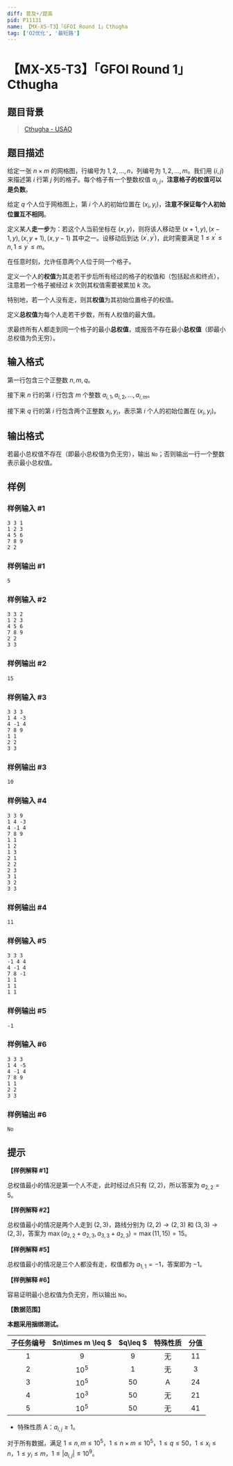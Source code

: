 ```yaml
---
diff: 普及+/提高
pid: P11131
name: 【MX-X5-T3】「GFOI Round 1」Cthugha
tag: ['O2优化', '最短路']
---
```

# 【MX-X5-T3】「GFOI Round 1」Cthugha
## 题目背景

> [Cthugha - USAO](https://music.163.com/#/song?id=1833853372)
## 题目描述

给定一张 $n \times m$ 的网格图，行编号为 $1,2,\dots ,n$，列编号为 $1,2,\dots ,m$。我们用 $(i, j)$ 来描述第 $i$ 行第 $j$ 列的格子。每个格子有一个整数权值 $a_{i,j}$，**注意格子的权值可以是负数**。

给定 $q$ 个人位于网格图上，第 $i$ 个人的初始位置在 $(x_i, y_i)$，**注意不保证每个人初始位置互不相同**。

定义某人**走一步**为：若这个人当前坐标在 $(x,y)$，则将该人移动至 $(x+1,y),(x-1,y),(x,y+1),(x,y-1)$ 其中之一。设移动后到达 $(x^{\prime},y^{\prime})$，此时需要满足 $1\leq x^{\prime}\leq n,1\leq y^{\prime}\leq m$。

在任意时刻，允许任意两个人位于同一个格子。

定义一个人的**权值**为其走若干步后所有经过的格子的权值和（包括起点和终点），注意若一个格子被经过 $k$ 次则其权值需要被累加 $k$ 次。

特别地，若一个人没有走，则其**权值**为其初始位置格子的权值。

定义**总权值**为每个人走若干步数，所有人权值的最大值。

求最终所有人都走到同一个格子的最小**总权值**，或报告不存在最小**总权值**（即最小总权值为负无穷）。
## 输入格式

第一行包含三个正整数 $n, m, q$。

接下来 $n$ 行的第 $i$ 行包含 $m$ 个整数 $a_{i, 1}, a_{i, 2}, \ldots, a_{i, m}$。

接下来 $q$ 行的第 $i$ 行包含两个正整数 $x_i, y_i$，表示第 $i$ 个人的初始位置在 $(x _ i, y _ i)$。
## 输出格式

若最小总权值不存在（即最小总权值为负无穷），输出 `No`；否则输出一行一个整数表示最小总权值。
## 样例

### 样例输入 #1
```
3 3 1
1 2 3
4 5 6
7 8 9
2 2
```
### 样例输出 #1
```
5
```
### 样例输入 #2
```
3 3 2
1 2 3
4 5 6
7 8 9
2 2
3 3
```
### 样例输出 #2
```
15
```
### 样例输入 #3
```
3 3 3
1 4 -3
4 -1 4
7 8 9
1 1
2 2
3 3
```
### 样例输出 #3
```
10
```
### 样例输入 #4
```
3 3 9
1 4 -3
4 -1 4
7 8 9
1 1
1 2
1 3
2 1
2 2
2 3
3 1
3 2
3 3
```
### 样例输出 #4
```
11
```
### 样例输入 #5
```
3 3 3
-1 4 4
4 -1 4
7 8 -1
1 1
1 1
1 1 
```
### 样例输出 #5
```
-1
```
### 样例输入 #6
```
3 3 3
1 4 -5
4 -1 4
7 8 9
1 1
2 2
3 3
```
### 样例输出 #6
```
No
```
## 提示

**【样例解释 #1】**

总权值最小的情况是第一个人不走，此时经过点只有 $(2,2)$，所以答案为 $a_{2,2}=5$。

**【样例解释 #2】**

总权值最小的情况是两个人走到 $(2,3)$，路线分别为 $(2,2)\rightarrow (2,3)$ 和 $(3,3) \rightarrow (2,3)$，答案为 $\max(a_{2,2}+a_{2,3},a_{3,3}+a_{2,3}) = \max(11, 15) = 15$。

**【样例解释 #5】**

总权值最小的情况是三个人都没有走，权值都为 $a_{1,1}=-1$，答案即为 $-1$。

**【样例解释 #6】**

容易证明最小总权值为负无穷，所以输出 `No`。

**【数据范围】**

**本题采用捆绑测试。**

| 子任务编号 | $n\times m \leq $| $q\leq $ | 特殊性质 | 分值 |
| :-: | :-: | :-: | :-: | :-: |
| $1$ | $9$ | $9$ | 无 | $11$ |
| $2$ | $10^5$ | $1$ | 无 | $3$ |
| $3$ | $10^5$ | $50$ | A | $24$ |
| $4$ | $10^3$ | $50$ | 无  | $21$ |
| $5$ | $10^5$ | $50$ | 无 | $41$ |

- 特殊性质 A：$a_{i,j} \geq 1$。

对于所有数据，满足 
$1\leq n,m\leq 10^5$，$1\leq n\times m\leq 10^5$，$1\leq q\leq 50$，$1 \le x_i \le n$，$1 \le y_i \le m$，$1\leq |a_{i,j}|\leq 10^9$。
